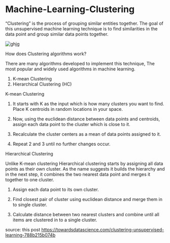# Machine-Learning-Clustering

“Clustering” is the process of grouping similar entities together. 
The goal of this unsupervised machine learning technique is to find similarities in the data point and group similar data points together.

![ghjg](https://user-images.githubusercontent.com/25883512/44622023-cbb2c000-a8b0-11e8-85fb-77b0debe929b.PNG)

How does Clustering algorithms work?

There are many algorithms developed to implement this technique, The most popular and widely used algorithms in machine learning.

1. K-mean Clustering
2. Hierarchical Clustering (HC)

K-mean Clustering


1. It starts with K as the input which is how many clusters you want to find. Place K centroids in random locations in your space.

2. Now, using the euclidean distance between data points and centroids, assign each data point to the cluster which is close to it.

3. Recalculate the cluster centers as a mean of data points assigned to it.

4. Repeat 2 and 3 until no further changes occur.

Hierarchical Clustering

Unlike K-mean clustering Hierarchical clustering starts by assigning all data points as their own cluster. As the name suggests it builds the hierarchy and in the next step, it combines the two nearest data point and merges it together to one cluster.

1. Assign each data point to its own cluster.

2. Find closest pair of cluster using euclidean distance and merge them in to single cluster.

3. Calculate distance between two nearest clusters and combine until all items are clustered in to a single cluster.

source: this post https://towardsdatascience.com/clustering-unsupervised-learning-788b215b074b
